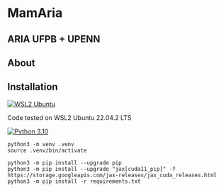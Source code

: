 # MamAria

## ARIA UFPB + UPENN

## About

## Installation

[![WSL2 Ubuntu](https://img.shields.io/badge/Ubuntu-E95420?style=for-the-badge&logo=ubuntu&logoColor=white)](https://learn.microsoft.com/en-us/windows/wsl/tutorials/wsl-vscode)

Code tested on WSL2 Ubuntu 22.04.2 LTS

[![Python 3.10](https://img.shields.io/badge/python-3.10.12-blue.svg)](https://www.python.org/downloads/release/python-3106/)

```[python]
python3 -m venv .venv
source .venv/bin/activate
```

```[python]
python3 -m pip install --upgrade pip
python3 -m pip install --upgrade "jax[cuda11_pip]" -f https://storage.googleapis.com/jax-releases/jax_cuda_releases.html
python3 -m pip install -r requirements.txt
```
